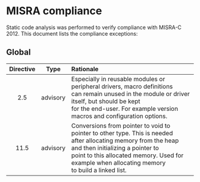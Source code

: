 # MISRA compliance

Static code analysis was performed to verify compliance with MISRA-C 2012. This document lists the compliance exceptions:

## Global

| Directive |   Type   | Rationale                                                    |
| :-------: | :------: | :----------------------------------------------------------- |
|    2.5    | advisory | Especially in reusable modules or peripheral drivers, macro definitions<br/>can remain unused in the module or driver itself, but should be kept<br/>for the end-user. For example version macros and configuration options. |
|   11.5    | advisory | Conversions from pointer to void to pointer to other type. This is needed<br>after allocating memory from the heap and then initializing a pointer to<br>point to this allocated memory. Used for example when allocating memory<br>to build a linked list. |

